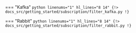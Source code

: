=== "Kafka"
    ```python linenums="1" hl_lines="8 14"
    {!> docs_src/getting_started/subscription/filter_kafka.py !}
    ```

=== "Rabbit"
    ```python linenums="1" hl_lines="8 14"
    {!> docs_src/getting_started/subscription/filter_rabbit.py !}
    ```
